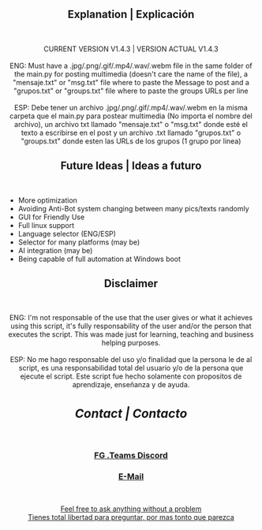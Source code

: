 <div align="center">
  <h2>Explanation | Explicación</h2>
  <br>
  <p> CURRENT VERSION V1.4.3 | VERSION ACTUAL V1.4.3 <br><br>ENG: Must have a .jpg/.png/.gif/.mp4/.wav/.webm file in the same folder of the main.py for posting multimedia (doesn't care the name of the file), a "mensaje.txt" or "msg.txt" file where to paste the Message to post and a "grupos.txt" or "groups.txt" file where to paste the groups URLs per line<br><br> ESP: Debe tener un archivo .jpg/.png/.gif/.mp4/.wav/.webm en la misma carpeta que el main.py para postear multimedia (No importa el nombre del archivo), un archivo txt llamado "mensaje.txt" o "msg.txt" donde esté el texto a escribirse en el post y un archivo .txt llamado "grupos.txt" o "groups.txt" donde esten las URLs de los grupos (1 grupo por linea)</p>
</div>

<div>
  <h2 align="center">Future Ideas | Ideas a futuro</h2>
  <br>
  <ul>
    <li>More optimization</li>
    <li>Avoiding Anti-Bot system changing between many pics/texts randomly</li>
    <li>GUI for Friendly Use</li>
    <li>Full linux support</li>
    <li>Language selector (ENG/ESP)</li>
    <li>Selector for many platforms (may be)</li>
    <li>AI integration (may be)</li>
    <li>Being capable of full automation at Windows boot</li>
  </ul>
</div>

<div align="center">
  <h2>Disclaimer</h2>
  <br>
  <p>ENG: I'm not responsable of the use that the user gives or what it achieves using this script, it's fully responsability of the user and/or the person that executes the script. This was made just for learning, teaching and business helping purposes. <br><br> ESP: No me hago responsable del uso y/o finalidad que la persona le de al script, es una responsabilidad total del usuario y/o de la persona que ejecute el script. Este script fue hecho solamente con propositos de aprendizaje, enseñanza y de ayuda.</p>
</div>

<div align="center">
  <h2 align="center" style= font-size:1.75em><em>Contact | Contacto</em></h2>
  <br>
  <h3><a href="discord.gg/Q2KuwbXaJc">FG .Teams Discord</h3>
  <h3><a href="mailto:fran.nesgaitan15@gmail.com">E-Mail</h3>
  <br>
  <p>Feel free to ask anything without a problem <br> Tienes total libertad para preguntar, por mas tonto que parezca</p>
  
</div>
